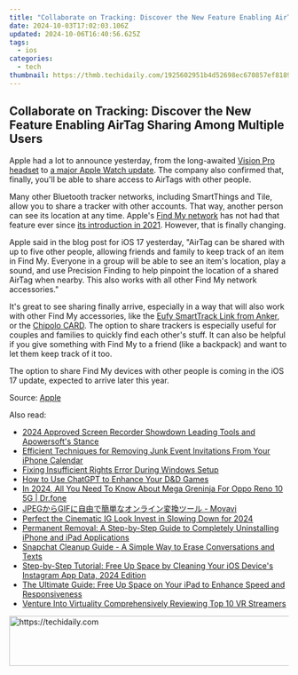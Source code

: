 ```yaml
---
title: "Collaborate on Tracking: Discover the New Feature Enabling AirTag Sharing Among Multiple Users"
date: 2024-10-03T17:02:03.106Z
updated: 2024-10-06T16:40:56.625Z
tags:
  - ios
categories:
  - tech
thumbnail: https://thmb.techidaily.com/1925602951b4d52698ec670857ef818988d6fc983d6278e2dead21b251870b2b.jpg
---
```


## Collaborate on Tracking: Discover the New Feature Enabling AirTag Sharing Among Multiple Users

Apple had a lot to announce yesterday, from the long-awaited [Vision Pro headset](https://location-social.techidaily.com/in-2024-how-to-sharefake-location-on-whatsapp-for-apple-iphone-12-mini-drfone-by-drfone-virtual-ios/) to [a major Apple Watch update](https://fox-boxes.techidaily.com/2024-approved-speaking-with-flair-empowering-vocal-expression-with-no-cost-software/). The company also confirmed that, finally, you'll be able to share access to AirTags with other people.

 Many other Bluetooth tracker networks, including SmartThings and Tile, allow you to share a tracker with other accounts. That way, another person can see its location at any time. Apple's [Find My network](https://youtube-lab.techidaily.com/24-the-creators-guide-to-the-top-9-affordable-video-editing-apps/) has not had that feature ever since [its introduction in 2021](https://remote-screen-capture.techidaily.com/in-2024-the-art-of-capturing-content-on-vimeo/). However, that is finally changing.

 Apple said in the blog post for iOS 17 yesterday, "AirTag can be shared with up to five other people, allowing friends and family to keep track of an item in Find My. Everyone in a group will be able to see an item's location, play a sound, and use Precision Finding to help pinpoint the location of a shared AirTag when nearby. This also works with all other Find My network accessories."

 It's great to see sharing finally arrive, especially in a way that will also work with other Find My accessories, like the [Eufy SmartTrack Link from Anker](https://screen-mirror.techidaily.com/in-2024-how-to-mirror-pc-screen-to-samsung-galaxy-f04-phones-drfone-by-drfone-android/), or the [Chipolo CARD](https://on-screen-recording.techidaily.com/in-2024-webcam-innovations-for-enhanced-connectivity/). The option to share trackers is especially useful for couples and families to quickly find each other's stuff. It can also be helpful if you give something with Find My to a friend (like a backpack) and want to let them keep track of it too.

 The option to share Find My devices with other people is coming in the iOS 17 update, expected to arrive later this year.

 Source: [Apple](https://www.apple.com/newsroom/2023/06/ios-17-makes-iphone-more-personal-and-intuitive/)

<ins class="adsbygoogle"
     style="display:block"
     data-ad-format="autorelaxed"
     data-ad-client="ca-pub-7571918770474297"
     data-ad-slot="1223367746"></ins>

<ins class="adsbygoogle"
     style="display:block"
     data-ad-client="ca-pub-7571918770474297"
     data-ad-slot="8358498916"
     data-ad-format="auto"
     data-full-width-responsive="true"></ins>

<span class="atpl-alsoreadstyle">Also read:</span>
<div><ul>
<li><a href="https://remote-screen-capture.techidaily.com/2024-approved-screen-recorder-showdown-leading-tools-and-apowersofts-stance/"><u>2024 Approved Screen Recorder Showdown Leading Tools and Apowersoft's Stance</u></a></li>
<li><a href="https://os-tips.techidaily.com/efficient-techniques-for-removing-junk-event-invitations-from-your-iphone-calendar/"><u>Efficient Techniques for Removing Junk Event Invitations From Your iPhone Calendar</u></a></li>
<li><a href="https://win11-tips.techidaily.com/fixing-insufficient-rights-error-during-windows-setup/"><u>Fixing Insufficient Rights Error During Windows Setup</u></a></li>
<li><a href="https://tech-savvy.techidaily.com/how-to-use-chatgpt-to-enhance-your-dandd-games/"><u>How to Use ChatGPT to Enhance Your D&D Games</u></a></li>
<li><a href="https://android-pokemon-go.techidaily.com/in-2024-all-you-need-to-know-about-mega-greninja-for-oppo-reno-10-5g-drfone-by-drfone-virtual-android/"><u>In 2024, All You Need To Know About Mega Greninja For Oppo Reno 10 5G | Dr.fone</u></a></li>
<li><a href="https://some-guidance.techidaily.com/1726227272164-jpeggif-movavi/"><u>JPEGからGIFに自由で簡単なオンライン変換ツール - Movavi</u></a></li>
<li><a href="https://instagram-video-recordings.techidaily.com/perfect-the-cinematic-ig-look-invest-in-slowing-down-for-2024/"><u>Perfect the Cinematic IG Look Invest in Slowing Down for 2024</u></a></li>
<li><a href="https://os-tips.techidaily.com/permanent-removal-a-step-by-step-guide-to-completely-uninstalling-iphone-and-ipad-applications/"><u>Permanent Removal: A Step-by-Step Guide to Completely Uninstalling iPhone and iPad Applications</u></a></li>
<li><a href="https://os-tips.techidaily.com/snapchat-cleanup-guide-a-simple-way-to-erase-conversations-and-texts/"><u>Snapchat Cleanup Guide - A Simple Way to Erase Conversations and Texts</u></a></li>
<li><a href="https://os-tips.techidaily.com/step-by-step-tutorial-free-up-space-by-cleaning-your-ios-devices-instagram-app-data-2024-edition/"><u>Step-by-Step Tutorial: Free Up Space by Cleaning Your iOS Device's Instagram App Data, 2024 Edition</u></a></li>
<li><a href="https://os-tips.techidaily.com/the-ultimate-guide-free-up-space-on-your-ipad-to-enhance-speed-and-responsiveness/"><u>The Ultimate Guide: Free Up Space on Your iPad to Enhance Speed and Responsiveness</u></a></li>
<li><a href="https://extra-information.techidaily.com/venture-into-virtuality-comprehensively-reviewing-top-10-vr-streamers/"><u>Venture Into Virtuality Comprehensively Reviewing Top 10 VR Streamers</u></a></li>
</ul></div>

<!-- affiliate ads begin -->
<a href="https://appsumo.8odi.net/c/5597632/2049378/7443" target="_top" id="2049378">
  <img src="//a.impactradius-go.com/display-ad/7443-2049378" border="0" alt="https://techidaily.com" width="728" height="90"/>
</a>
<img height="0" width="0" src="https://appsumo.8odi.net/i/5597632/2049378/7443" style="position:absolute;visibility:hidden;" border="0" />
<!-- affiliate ads end -->

